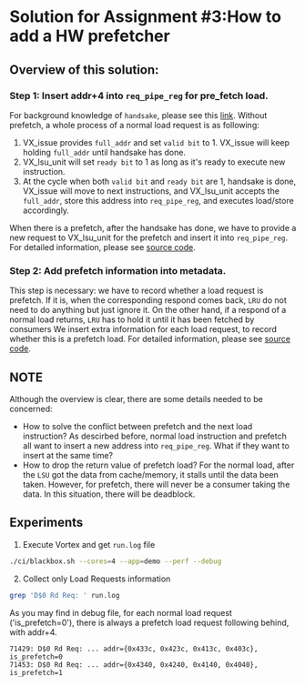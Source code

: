 # Solution for Assignment #3:How to add a HW prefetcher

## Overview of this solution:

### Step 1: Insert addr+4 into `req_pipe_reg` for pre_fetch load.

For background knowledge of `handsake`, please see this [link](http://fpgacpu.ca/fpga/handshake.html).
Without prefetch, a whole process of a normal load request is as following:
1. VX_issue provides `full_addr` and set `valid bit` to 1. VX_issue will keep holding `full_addr` until handsake has done.
2. VX_lsu_unit will set `ready bit` to 1 as long as it's ready to execute new instruction.
3. At the cycle when both `valid bit` and `ready bit` are 1, handsake is done, VX_issue will move to next instructions, and VX_lsu_unit accepts the `full_addr`, store this address into `req_pipe_reg`, and executes load/store accordingly.

When there is a prefetch, after the handsake has done, we have to provide a new request to VX_lsu_unit for the prefetch and insert it into `req_pipe_reg`. For detailed information, please see [source code](https://github.com/vortexgpgpu/vortex/pull/22/files#diff-e7c7dffbfe7b26e92b9b1675965b8920f4acaf6c337f1a53d837738231898465R57).

### Step 2: Add prefetch information into metadata.
This step is necessary: we have to record whether a load request is prefetch. If it is, when the corresponding respond comes back, `LRU` do not need to do anything but just ignore it. On the other hand, if a respond of a normal load returns, `LRU` has to hold it until it has been fetched by consumers We insert extra information for each load request, to record whether this is a prefetch load. For detailed information, please see [source code](https://github.com/vortexgpgpu/vortex/pull/22/files#diff-e7c7dffbfe7b26e92b9b1675965b8920f4acaf6c337f1a53d837738231898465R132).

## NOTE
Although the overview is clear, there are some details needed to be concerned:
- How to solve the conflict between prefetch and the next load instruction?
As descirbed before, normal load instruction and prefetch all want to insert a new address into `req_pipe_reg`. What if they want to insert at the same time?
- How to drop the return value of prefetch load? For the normal load, after the `LSU` got the data from cache/memory, it stalls until the data been taken. However, for prefetch, there will never be a consumer taking the data. In this situation, there will be deadblock.

## Experiments
1. Execute Vortex and get `run.log` file
```bash
./ci/blackbox.sh --cores=4 --app=demo --perf --debug
```
2. Collect only Load Requests information
```bash
grep 'D$0 Rd Req: ' run.log
```
As you may find in debug file, for each normal load request ('is_prefetch=0'), there is always a prefetch load request following behind, with addr+4.
```
71429: D$0 Rd Req: ... addr={0x433c, 0x423c, 0x413c, 0x403c}, is_prefetch=0
71453: D$0 Rd Req: ... addr={0x4340, 0x4240, 0x4140, 0x4040}, is_prefetch=1
```